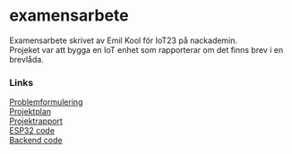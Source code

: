 # examensarbete
Examensarbete skrivet av Emil Kool för IoT23 på nackademin. \
Projeket var att bygga en IoT enhet som rapporterar om det finns brev i en brevlåda.
### Links
[Problemformulering](problemformulering.md) \
[Projektplan](projektplan.md) \
[Projektrapport](Projektrapport-brevlåda.pdf) \
[ESP32 code](https://github.com/Cosmao/ESP-Mailbox) \
[Backend code](https://github.com/Cosmao/Mailbox-backend)

